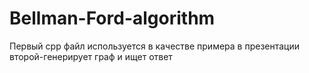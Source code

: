 # Bellman-Ford-algorithm
Первый cpp файл используется в качестве примера в презентации
второй-генерирует граф и ищет ответ

